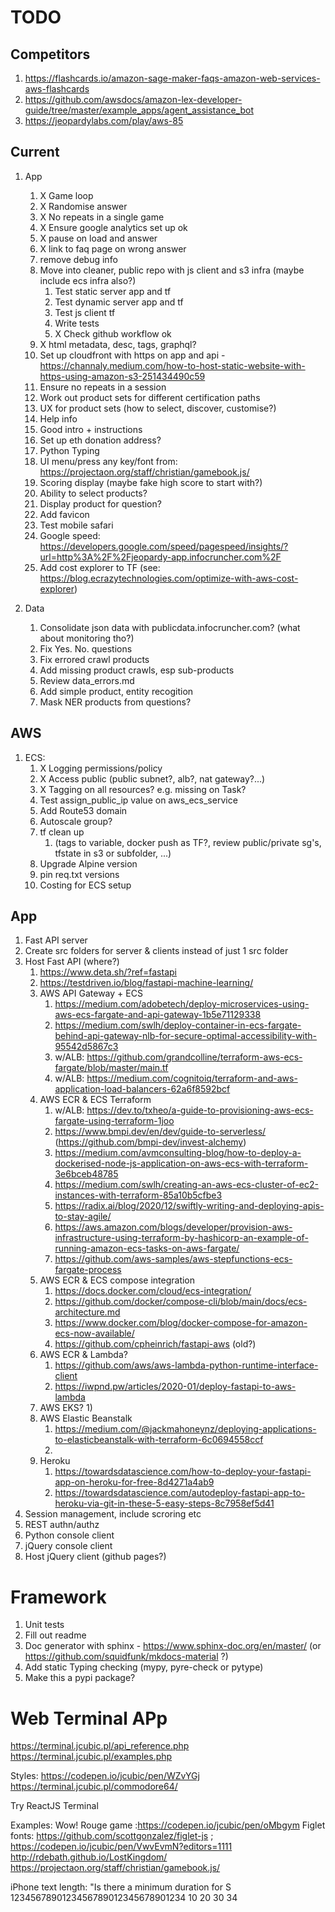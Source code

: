 # TODO

## Competitors

1) https://flashcards.io/amazon-sage-maker-faqs-amazon-web-services-aws-flashcards
1) https://github.com/awsdocs/amazon-lex-developer-guide/tree/master/example_apps/agent_assistance_bot
1) https://jeopardylabs.com/play/aws-85

## Current

1) App
    1) X Game loop
    1) X Randomise answer
    1) X No repeats in a single game
    1) X Ensure google analytics set up ok
    1) X pause on load and answer
    1) X link to faq page on wrong answer
    1) remove debug info
    1) Move into cleaner, public repo with js client and s3 infra (maybe include ecs infra also?)
        1) Test static server app and tf
        1) Test dynamic server app and tf
        1) Test js client tf
        1) Write tests
        1) X Check github workflow ok
    1) X html metadata, desc, tags, graphql?
    1) Set up cloudfront with https on app and api - https://channaly.medium.com/how-to-host-static-website-with-https-using-amazon-s3-251434490c59
    1) Ensure no repeats in a session
    1) Work out product sets for different certification paths
    1) UX for product sets (how to select, discover, customise?)
    1) Help info
    1) Good intro + instructions  
    1) Set up eth donation address?
    1) Python Typing
    1) UI menu/press any key/font from: https://projectaon.org/staff/christian/gamebook.js/
    1) Scoring display (maybe fake high score to start with?)
    1) Ability to select products?
    1) Display product for question?
    1) Add favicon
    1) Test mobile safari
    1) Google speed: https://developers.google.com/speed/pagespeed/insights/?url=http%3A%2F%2Fjeopardy-app.infocruncher.com%2F
    1) Add cost explorer to TF (see: https://blog.ecrazytechnologies.com/optimize-with-aws-cost-explorer)
    
1) Data
    1) Consolidate json data with publicdata.infocruncher.com? (what about monitoring tho?)
    1) Fix Yes. No. questions
    1) Fix errored crawl products
    1) Add missing product crawls, esp sub-products
    1) Review data_errors.md
    1) Add simple product, entity recogition
    1) Mask NER products from questions?
    


## AWS
1) ECS:
    1) X Logging permissions/policy
    1) X Access public (public subnet?, alb?, nat gateway?...)
    1) X Tagging on all resources? e.g. missing on Task?
    1) Test assign_public_ip value on aws_ecs_service 
    1) Add Route53 domain
    1) Autoscale group?
    1) tf clean up 
        1) (tags to variable, docker push as TF?, review public/private sg's, tfstate in s3 or subfolder, ...)
    1) Upgrade Alpine version
    1) pin req.txt versions
    1) Costing for ECS setup

## App
1) Fast API server
1) Create src folders for server & clients instead of just 1 src folder
1) Host Fast API (where?)
    1) https://www.deta.sh/?ref=fastapi
    1) https://testdriven.io/blog/fastapi-machine-learning/
    1) AWS API Gateway + ECS
        1) https://medium.com/adobetech/deploy-microservices-using-aws-ecs-fargate-and-api-gateway-1b5e71129338
        1) https://medium.com/swlh/deploy-container-in-ecs-fargate-behind-api-gateway-nlb-for-secure-optimal-accessibility-with-95542d5867c3
        1) w/ALB: https://github.com/grandcolline/terraform-aws-ecs-fargate/blob/master/main.tf
        1) w/ALB: https://medium.com/cognitoiq/terraform-and-aws-application-load-balancers-62a6f8592bcf 
    1) AWS ECR & ECS Terraform
        1) w/ALB: https://dev.to/txheo/a-guide-to-provisioning-aws-ecs-fargate-using-terraform-1joo
        1) https://www.bmpi.dev/en/dev/guide-to-serverless/ (https://github.com/bmpi-dev/invest-alchemy)
        1) https://medium.com/avmconsulting-blog/how-to-deploy-a-dockerised-node-js-application-on-aws-ecs-with-terraform-3e6bceb48785
        1) https://medium.com/swlh/creating-an-aws-ecs-cluster-of-ec2-instances-with-terraform-85a10b5cfbe3
        1) https://radix.ai/blog/2020/12/swiftly-writing-and-deploying-apis-to-stay-agile/
        1) https://aws.amazon.com/blogs/developer/provision-aws-infrastructure-using-terraform-by-hashicorp-an-example-of-running-amazon-ecs-tasks-on-aws-fargate/
        1) https://github.com/aws-samples/aws-stepfunctions-ecs-fargate-process
    1) AWS ECR & ECS compose integration
        1) https://docs.docker.com/cloud/ecs-integration/
        1) https://github.com/docker/compose-cli/blob/main/docs/ecs-architecture.md
        1) https://www.docker.com/blog/docker-compose-for-amazon-ecs-now-available/
        1) https://github.com/cpheinrich/fastapi-aws (old?)
    1) AWS ECR & Lambda? 
        1) https://github.com/aws/aws-lambda-python-runtime-interface-client
        1) https://iwpnd.pw/articles/2020-01/deploy-fastapi-to-aws-lambda
    1) AWS EKS?
        1) 
    1) AWS Elastic Beanstalk
        1) https://medium.com/@jackmahoneynz/deploying-applications-to-elasticbeanstalk-with-terraform-6c0694558ccf
        1) 
    1) Heroku
        1) https://towardsdatascience.com/how-to-deploy-your-fastapi-app-on-heroku-for-free-8d4271a4ab9
        1) https://towardsdatascience.com/autodeploy-fastapi-app-to-heroku-via-git-in-these-5-easy-steps-8c7958ef5d41
1) Session management, include scroring etc
1) REST authn/authz
1) Python console client
1) jQuery console client
1) Host jQuery client (github pages?)



# Framework

1) Unit tests
1) Fill out readme
1) Doc generator with sphinx - https://www.sphinx-doc.org/en/master/ (or https://github.com/squidfunk/mkdocs-material ?)
1) Add static Typing checking (mypy, pyre-check or pytype)
1) Make this a pypi package?


# Web Terminal APp

https://terminal.jcubic.pl/api_reference.php  
https://terminal.jcubic.pl/examples.php

Styles:
    https://codepen.io/jcubic/pen/WZvYGj
    https://terminal.jcubic.pl/commodore64/

Try ReactJS Terminal

Examples:
    Wow! Rouge game :https://codepen.io/jcubic/pen/oMbgym
    Figlet fonts: https://github.com/scottgonzalez/figlet-js ; https://codepen.io/jcubic/pen/VwvEvmN?editors=1111
    http://rdebath.github.io/LostKingdom/
    https://projectaon.org/staff/christian/gamebook.js/
    

iPhone text length:
"Is there a minimum duration for S
1234567890123456789012345678901234
         10        20        30  34


